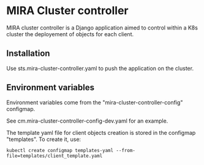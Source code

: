 # MIRA Cluster controller

MIRA cluster controller is a Django application aimed to control within a K8s cluster the deployement of objects for each client.

## Installation

Use sts.mira-cluster-controller.yaml to push the application on the cluster.

## Environment variables

Environment variables come from the "mira-cluster-controller-config" configmap.

See cm.mira-cluster-controller-config-dev.yaml for an example.

The template yaml file for client objects creation is stored in the configmap "templates". To create it, use:
```shell
kubectl create configmap templates-yaml --from-file=templates/client_template.yaml
````
